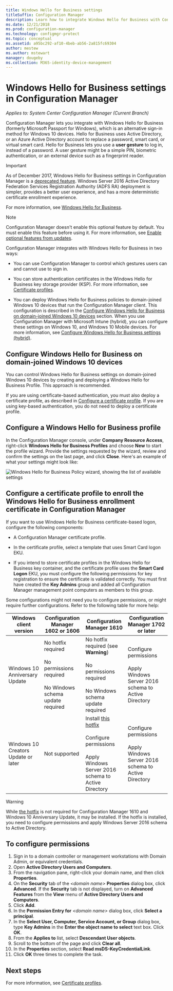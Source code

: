 ```yaml
---
title: Windows Hello for Business settings
titleSuffix: Configuration Manager
description: Learn how to integrate Windows Hello for Business with Configuration Manager.
ms.date: 12/21/2018
ms.prod: configuration-manager
ms.technology: configmgr-protect
ms.topic: conceptual
ms.assetid: a95bc292-af10-4beb-ab56-2a815fc69304
author: mestew
ms.author: mstewart
manager: dougeby
ms.collection: M365-identity-device-management
---
```


# Windows Hello for Business settings in Configuration Manager

*Applies to: System Center Configuration Manager (Current Branch)*

<!--1245704-->
Configuration Manager lets you integrate with Windows Hello for Business (formerly Microsoft Passport for Windows), which is an alternative sign-in method for Windows 10 devices. Hello for Business uses Active Directory, or an Azure Active Directory account to replace a password, smart card, or virtual smart card. Hello for Business lets you use a **user gesture** to log in, instead of a password. A user gesture might be a simple PIN, biometric authentication, or an external device such as a fingerprint reader.


> [!Important]  
> As of December 2017, Windows Hello for Business settings in Configuration Manager is a [deprecated feature](/sccm/core/plan-design/changes/deprecated/removed-and-deprecated-cmfeatures). Windows Server 2016 Active Directory Federation Services Registration Authority (ADFS RA) deployment is simpler, provides a better user experience, and has a more deterministic certificate enrollment experience.  


For more information, see [Windows Hello for Business](https://docs.microsoft.com/windows/access-protection/hello-for-business/hello-identity-verification).


> [!Note]  
> Configuration Manager doesn't enable this optional feature by default. You must enable this feature before using it. For more information, see [Enable optional features from updates](/sccm/core/servers/manage/install-in-console-updates#bkmk_options).<!--505213-->  


Configuration Manager integrates with Windows Hello for Business in two ways:  

- You can use Configuration Manager to control which gestures users can and cannot use to sign in.  

- You can store authentication certificates in the Windows Hello for Business key storage provider (KSP). For more information, see [Certificate profiles](introduction-to-certificate-profiles.md).  

- You can deploy Windows Hello for Business policies to domain-joined Windows 10 devices that run the Configuration Manager client. This configuration is described in the [Configure Windows Hello for Business on domain-joined Windows 10 devices](#configure-windows-hello-for-business-on-domain-joined-windows-10-devices) section. When you use Configuration Manager with Microsoft Intune (hybrid), you can configure these settings on Windows 10, and Windows 10 Mobile devices. For more information, see [Configure Windows Hello for Business settings (hybrid)](/sccm/mdm/deploy-use/windows-hello-for-business-settings).



## Configure Windows Hello for Business on domain-joined Windows 10 devices

You can control Windows Hello for Business settings on domain-joined Windows 10 devices by creating and deploying a Windows Hello for Business Profile. This approach is recommended.


If you are using certificate-based authentication, you must also deploy a certificate profile, as described in [Configure a certificate profile](#configure-a-certificate-profile-to-enroll-the-windows-hello-for-business-enrollment-certificate-in-configuration-manager). If you are using key-based authentication, you do not need to deploy a certificate profile.



## Configure a Windows Hello for Business profile  

In the Configuration Manager console, under **Company Resource Access**, right-click **Windows Hello for Business Profiles** and choose **New** to start the profile wizard. Provide the settings requested by the wizard, review and confirm the settings on the last page, and click **Close**. Here's an example of what your settings might look like:  

![Windows Hello for Business Policy wizard, showing the list of available settings](../media/Hello-for-Business-settings.png)



## Configure a certificate profile to enroll the Windows Hello for Business enrollment certificate in Configuration Manager  

If you want to use Windows Hello for Business certificate-based logon, configure the following components:  

-   A Configuration Manager certificate profile.  

-   In the certificate profile, select a template that uses Smart Card logon EKU.  

- If you intend to store certificate profiles in the Windows Hello for Business key container, and the certificate profile uses the **Smart Card Logon** EKU, you must configure the following permissions for key registration to ensure the certificate is validated correctly.
You must first have created the **Key Admins** group and added all Configuration Manager management point computers as members to this group.

Some configurations might not need you to configure permissions, or might require further configurations. Refer to the following table for more help:

|Windows client version|Configuration Manager 1602 or 1606|Configuration Manager 1610|Configuration Manager 1702 or later|
|-|-|-|-|
|Windows 10 Anniversary Update|No hotfix required<br><br>No permissions required<br><br>No Windows schema update required|No hotfix required (see **Warning**)<br><br>No permissions required<br><br>No Windows schema update required|Configure permissions<br><br>Apply Windows Server 2016 schema to Active Directory|
|Windows 10 Creators Update or later|Not supported|Install [this hotfix](https://support.microsoft.com/help/4010155/update-rollup-for-system-center-configuration-manager-current-branch-v)<br><br>Configure permissions<br><br>Apply Windows Server 2016 schema to Active Directory|Configure permissions<br><br>Apply Windows Server 2016 schema to Active Directory|

> [!WARNING]
> While [the hotfix](https://support.microsoft.com/help/4010155/update-rollup-for-system-center-configuration-manager-current-branch-v) is not required for Configuration Manager 1610 and Windows 10 Anniversary Update, it may be installed.  If the hotfix is installed, you need to configure permissions and apply Windows Server 2016 schema to Active Directory.

## To configure permissions

1. Sign in to a domain controller or management workstations with Domain Admin, or equivalent credentials.
2. Open **Active Directory Users and Computers**.
3. From the navigation pane, right-click your domain name, and then click **Properties**.
4. On the **Security** tab of the *\<domain name>* **Properties** dialog box, click **Advanced**. 
If the **Security** tab is not displayed, turn on **Advanced Features** from the **View** menu of **Active Directory Users and Computers**.
5. Click **Add**.
6. In the **Permission Entry for** *\<domain name>* dialog box, click **Select a principal**.
7. In the **Select User, Computer, Service Account, or Group** dialog box, type **Key Admins** in the **Enter the object name to select** text box. Click **OK**.
8. From the **Applies to** list, select **Descendant User objects**.
9. Scroll to the bottom of the page and click **Clear all**.
10. In the **Properties** section, select **Read msDS-KeyCredentialLink**.
11. Click **OK** three times to complete the task.


## Next steps

For more information, see [Certificate profiles](introduction-to-certificate-profiles.md).  




